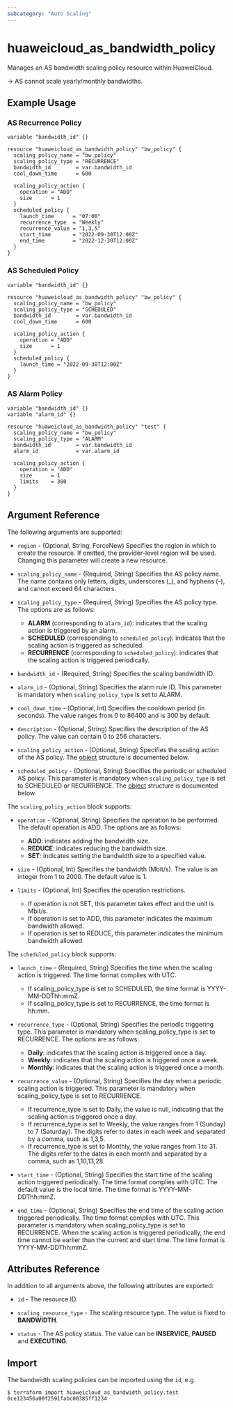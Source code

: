 ```yaml
---
subcategory: "Auto Scaling"
---
```


# huaweicloud_as_bandwidth_policy

Manages an AS bandwidth scaling policy resource within HuaweiCloud.

-> AS cannot scale yearly/monthly bandwidths.

## Example Usage

### AS Recurrence Policy

```hcl
variable "bandwidth_id" {}

resource "huaweicloud_as_bandwidth_policy" "bw_policy" {
  scaling_policy_name = "bw_policy"
  scaling_policy_type = "RECURRENCE"
  bandwidth_id        = var.bandwidth_id
  cool_down_time      = 600

  scaling_policy_action {
    operation = "ADD"
    size      = 1
  }
  scheduled_policy {
    launch_time      = "07:00"
    recurrence_type  = "Weekly"
    recurrence_value = "1,3,5"
    start_time       = "2022-09-30T12:00Z"
    end_time         = "2022-12-30T12:00Z"
  }
}
```

### AS Scheduled Policy

```hcl
variable "bandwidth_id" {}

resource "huaweicloud_as_bandwidth_policy" "bw_policy" {
  scaling_policy_name = "bw_policy"
  scaling_policy_type = "SCHEDULED"
  bandwidth_id        = var.bandwidth_id
  cool_down_time      = 600

  scaling_policy_action {
    operation = "ADD"
    size      = 1
  }
  scheduled_policy {
    launch_time = "2022-09-30T12:00Z"
  }
}
```

### AS Alarm Policy

```hcl
variable "bandwidth_id" {}
variable "alarm_id" {}

resource "huaweicloud_as_bandwidth_policy" "test" {
  scaling_policy_name = "bw_policy"
  scaling_policy_type = "ALARM"
  bandwidth_id        = var.bandwidth_id
  alarm_id            = var.alarm_id

  scaling_policy_action {
    operation = "ADD"
    size      = 1
    limits    = 300
  }
}
```

## Argument Reference

The following arguments are supported:

* `region` - (Optional, String, ForceNew) Specifies the region in which to create the resource.
  If omitted, the provider-level region will be used. Changing this parameter will create a new resource.

* `scaling_policy_name` - (Required, String) Specifies the AS policy name.
  The name contains only letters, digits, underscores (_), and hyphens (-), and cannot exceed 64 characters.

* `scaling_policy_type` - (Required, String) Specifies the AS policy type. The options are as follows:
  - **ALARM** (corresponding to `alarm_id`): indicates that the scaling action is triggered by an alarm.
  - **SCHEDULED** (corresponding to `scheduled_policy`): indicates that the scaling action is triggered as scheduled.
  - **RECURRENCE** (corresponding to `scheduled_policy`): indicates that the scaling action is triggered periodically.

* `bandwidth_id` - (Required, String) Specifies the scaling bandwidth ID.

* `alarm_id` - (Optional, String) Specifies the alarm rule ID.
  This parameter is mandatory when `scaling_policy_type` is set to ALARM.

* `cool_down_time` - (Optional, Int) Specifies the cooldown period (in seconds).
  The value ranges from 0 to 86400 and is 300 by default.

* `description` - (Optional, String) Specifies the description of the AS policy.
  The value can contain 0 to 256 characters.

* `scaling_policy_action` - (Optional, String) Specifies the scaling action of the AS policy.
  The [object](#ASBandWidthPolicy_ScalingPolicyAction) structure is documented below.

* `scheduled_policy` - (Optional, String) Specifies the periodic or scheduled AS policy.
  This parameter is mandatory when `scaling_policy_type` is set to SCHEDULED or RECURRENCE.
  The [object](#ASBandWidthPolicy_ScheduledPolicy) structure is documented below.

<a name="ASBandWidthPolicy_ScalingPolicyAction"></a>
The `scaling_policy_action` block supports:

* `operation` - (Optional, String) Specifies the operation to be performed. The default operation is ADD.
  The options are as follows:
  - **ADD**: indicates adding the bandwidth size.
  - **REDUCE**: indicates reducing the bandwidth size.
  - **SET**: indicates setting the bandwidth size to a specified value.

* `size` - (Optional, Int) Specifies the bandwidth (Mbit/s).
  The value is an integer from 1 to 2000. The default value is 1.

* `limits` - (Optional, Int) Specifies the operation restrictions.
  - If operation is not SET, this parameter takes effect and the unit is Mbit/s.
  - If operation is set to ADD, this parameter indicates the maximum bandwidth allowed.
  - If operation is set to REDUCE, this parameter indicates the minimum bandwidth allowed.

<a name="ASBandWidthPolicy_ScheduledPolicy"></a>
The `scheduled_policy` block supports:

* `launch_time` - (Required, String) Specifies the time when the scaling action is triggered.
  The time format complies with UTC.
  - If scaling_policy_type is set to SCHEDULED, the time format is YYYY-MM-DDThh:mmZ.
  - If scaling_policy_type is set to RECURRENCE, the time format is hh:mm.

* `recurrence_type` - (Optional, String) Specifies the periodic triggering type.
  This parameter is mandatory when scaling_policy_type is set to RECURRENCE. The options are as follows:
  - **Daily**: indicates that the scaling action is triggered once a day.
  - **Weekly**: indicates that the scaling action is triggered once a week.
  - **Monthly**: indicates that the scaling action is triggered once a month.

* `recurrence_value` - (Optional, String) Specifies the day when a periodic scaling action is triggered.
  This parameter is mandatory when scaling_policy_type is set to RECURRENCE.
  - If recurrence_type is set to Daily, the value is null, indicating that the scaling action is triggered once a day.
  - If recurrence_type is set to Weekly, the value ranges from 1 (Sunday) to 7 (Saturday).
    The digits refer to dates in each week and separated by a comma, such as 1,3,5.
  - If recurrence_type is set to Monthly, the value ranges from 1 to 31.
    The digits refer to the dates in each month and separated by a comma, such as 1,10,13,28.

* `start_time` - (Optional, String) Specifies the start time of the scaling action triggered periodically.
  The time format complies with UTC. The default value is the local time.
  The time format is YYYY-MM-DDThh:mmZ.

* `end_time` - (Optional, String) Specifies the end time of the scaling action triggered periodically.
  The time format complies with UTC. This parameter is mandatory when scaling_policy_type is set to RECURRENCE.
  When the scaling action is triggered periodically, the end time cannot be earlier than the current and start time.
  The time format is YYYY-MM-DDThh:mmZ.

## Attributes Reference

In addition to all arguments above, the following attributes are exported:

* `id` - The resource ID.

* `scaling_resource_type` - The scaling resource type. The value is fixed to **BANDWIDTH**.

* `status` - The AS policy status. The value can be **INSERVICE**, **PAUSED** and **EXECUTING**.

## Import

The bandwidth scaling policies can be imported using the `id`, e.g.

```
$ terraform import huaweicloud_as_bandwidth_policy.test 0ce123456a00f2591fabc00385ff1234
```
